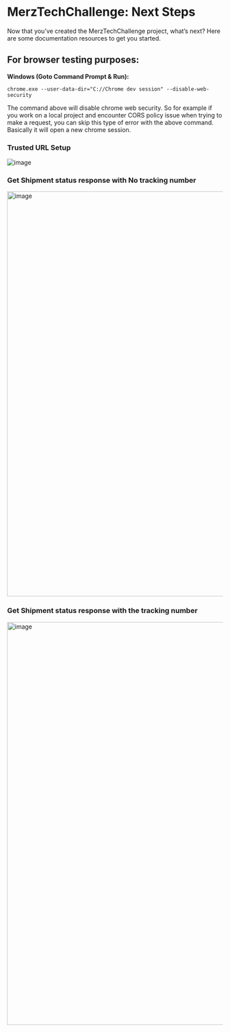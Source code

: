 # MerzTechChallenge: Next Steps

Now that you’ve created the MerzTechChallenge project, what’s next? Here are some documentation resources to get you started.

## For browser testing purposes:

**Windows (Goto Command Prompt & Run):**

```chrome.exe --user-data-dir="C://Chrome dev session" --disable-web-security```

The command above will disable chrome web security. So for example if you work on a local project and encounter CORS policy issue when trying to make a request, you can skip this type of error with the above command. Basically it will open a new chrome session.

### Trusted URL Setup
![image](https://github.com/SivaNach/MerzTechChallenge/assets/149748920/62b93bc5-e5e1-4ba2-8a95-4236927ffd6e)

### Get Shipment status response with No tracking number
<img width="943" alt="image" src="https://github.com/SivaNach/MerzTechChallenge/assets/149748920/179e6117-435c-47ad-ae61-ba6f8896f32b">

### Get Shipment status response with the tracking number
<img width="938" alt="image" src="https://github.com/SivaNach/MerzTechChallenge/assets/149748920/beb5d764-bfdd-43d3-8ad5-5a5a9c7f6c2b">
